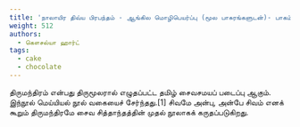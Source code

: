 ```yaml
---
title: 'நாலாயிர திவ்ய பிரபந்தம் - ஆங்கில மொழிபெயர்ப்பு (மூல பாசுரங்களுடன்)- பாகம் 1; 2 (பாசுரங்கள் 1 - 947)'
weight: 512
authors:
  - கௌசல்யா ஹார்ட்
tags:
  - cake
  - chocolate
---
```


திருமந்திரம் என்பது திருமூலரால் எழுதப்பட்ட தமிழ் சைவசமயப் படைப்பு ஆகும். இந்நூல் மெய்யியல் நூல் வகையைச் சேர்ந்தது.[1] சிவமே அன்பு, அன்பே சிவம் எனக் கூறும் திருமந்திரமே சைவ சித்தாந்தத்தின் முதல் நூலாகக் கருதப்படுகிறது.